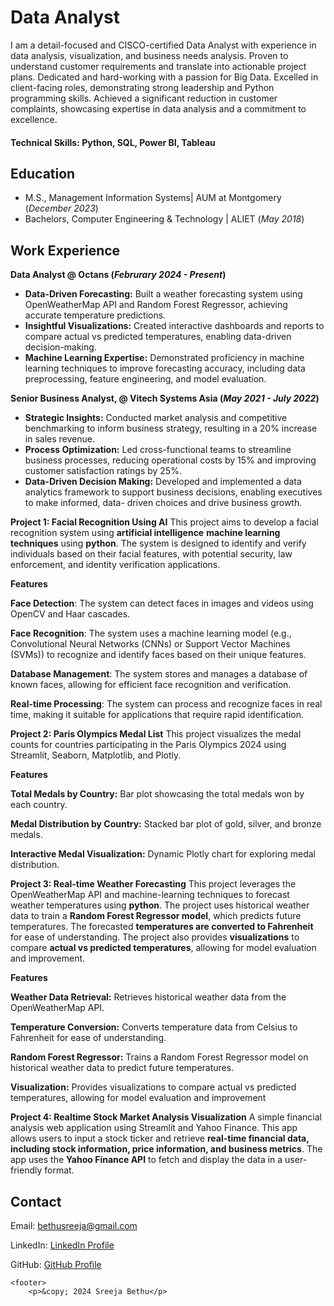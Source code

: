 # Data Analyst
I am a detail-focused and CISCO-certified Data Analyst with experience in data analysis, visualization, and business needs analysis. Proven to understand customer requirements and translate into actionable project plans. Dedicated and hard-working with a passion for Big Data. Excelled in client-facing roles, demonstrating strong leadership and Python programming skills. Achieved a significant reduction in customer complaints, showcasing expertise in data analysis and a commitment to excellence.

#### Technical Skills: Python, SQL, Power BI, Tableau

## Education								       		
- M.S., Management Information Systems| AUM at Montgomery (_December 2023_)	 			        		
- Bachelors, Computer Engineering & Technology | ALIET (_May 2018_)

## Work Experience
**Data Analyst @ Octans (_Februrary 2024 - Present_)**

- **Data-Driven Forecasting:** Built a weather forecasting system using OpenWeatherMap API and Random Forest Regressor, achieving accurate temperature predictions.
- **Insightful Visualizations:** Created interactive dashboards and reports to compare actual vs predicted temperatures, enabling data-driven decision-making.
- **Machine Learning Expertise:** Demonstrated proficiency in machine learning techniques to improve forecasting accuracy, including data preprocessing, feature engineering, and model evaluation.

**Senior Business Analyst, @ Vitech Systems Asia (_May 2021 - July 2022_)**

- **Strategic Insights:** Conducted market analysis and competitive benchmarking to inform business strategy, resulting in a 20% increase in sales revenue.
- **Process Optimization:** Led cross-functional teams to streamline business processes, reducing operational costs by 15% and improving customer satisfaction 
    ratings by 25%.
- **Data-Driven Decision Making:** Developed and implemented a data analytics framework to support business decisions, enabling executives to make informed, data- 
   driven choices and drive business growth.

**Project 1: Facial Recognition Using AI**
 This project aims to develop a facial recognition system using **artificial intelligence** **machine learning techniques** using **python**. The system is designed to identify and verify individuals based on their facial features, with potential security, law enforcement, and identity verification applications.           

**Features**

**Face Detection**: The system can detect faces in images and videos using OpenCV and Haar cascades.

**Face Recognition**: The system uses a machine learning model (e.g., Convolutional Neural Networks (CNNs) or Support Vector Machines (SVMs)) to recognize and identify faces based on their unique features.

**Database Management**: The system stores and manages a database of known faces, allowing for efficient face recognition and verification.

**Real-time Processing**: The system can process and recognize faces in real time, making it suitable for applications that require rapid identification.

**Project 2: Paris Olympics Medal List**
This project visualizes the medal counts for countries participating in the Paris Olympics 2024 using Streamlit, Seaborn, Matplotlib, and Plotly.

**Features**

**Total Medals by Country:** Bar plot showcasing the total medals won by each country.

**Medal Distribution by Country:** Stacked bar plot of gold, silver, and bronze medals.

**Interactive Medal Visualization:** Dynamic Plotly chart for exploring medal distribution.

**Project 3: Real-time Weather Forecasting**
            This project leverages the OpenWeatherMap API and machine-learning techniques to forecast weather temperatures using **python**. The project uses historical weather data to train a **Random Forest Regressor model**, which predicts future temperatures. The forecasted **temperatures are converted to Fahrenheit** for ease of understanding. The project also provides **visualizations** to compare **actual vs predicted temperatures**, allowing for model evaluation and improvement. 
                
**Features**

**Weather Data Retrieval:** Retrieves historical weather data from the OpenWeatherMap API.

**Temperature Conversion:** Converts temperature data from Celsius to Fahrenheit for ease of understanding.

**Random Forest Regressor:** Trains a Random Forest Regressor model on historical weather data to predict future temperatures.

**Visualization:** Provides visualizations to compare actual vs predicted temperatures, allowing for model evaluation and improvement</p>
        
**Project 4: Realtime Stock Market Analysis Visualization**
  A simple financial analysis web application using Streamlit and Yahoo Finance. This app allows users to input a stock ticker and retrieve **real-time financial data, including stock information, price information, and business metrics**. The app uses the **Yahoo Finance API** to fetch and display the data in a user-friendly format.

<html>
    <body>
        <section>
            <section id="contact">
        <h2>Contact</h2>
        <p>Email: <a href="mailto:bethusreeja@gmail.com">bethusreeja@gmail.com</a></p>
        <p>LinkedIn: <a href="https://www.linkedin.com/in/sreejabethu">LinkedIn Profile</a></p>
        <p>GitHub: <a href="https://github.com/SreejaBethu">GitHub Profile</a></p>
    </section>

    <footer>
        <p>&copy; 2024 Sreeja Bethu</p>
</body>
</footer>
</html>


